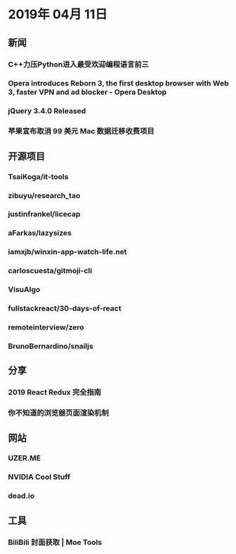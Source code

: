 # 2019年 04月 11日

## 新闻

### C++力压Python进入最受欢迎编程语言前三

<daily-item
  url="https://www.infoq.cn/article/YhXRFuu6ABD2md-SZYcV"/>

### Opera introduces Reborn 3, the first desktop browser with Web 3, faster VPN and ad blocker - Opera Desktop

<daily-item
  note="Opera 发布了适用于 Mac、Windows 和 Linux 平台的全新浏览器 Opera 60，代号 Reborn 3，官方表示这是首个官方支持 Web 3.0（区块链技术和加密货币等的技术总称）的主流浏览器"
  url="https://blogs.opera.com/desktop/2019/04/opera-60-reborn-3-web-3-0-vpn-ad-blocker/"
  :is-chinese="false"/>

### jQuery 3.4.0 Released

<daily-item
  note="时隔一年，jQuery 发布 3.4.0 版本"
  url="http://blog.jquery.com/2019/04/10/jquery-3-4-0-released/"/>

### 苹果宣布取消 99 美元 Mac 数据迁移收费项目

<daily-item
  note="同步推"
  url="https://mp.weixin.qq.com/s/lTAVTCrkPDod4w-ygJTWUg"/>

## 开源项目

### TsaiKoga/it-tools

<daily-item
  note="为程序员服务的编程工具集合"
  url="https://github.com/TsaiKoga/it-tools"
  lang="JavaScript,Vue,HTML"
  watch="2"
  star="44"
  fork="2"/>

### zibuyu/research_tao

<daily-item
  note="《NLP 研究入门之道》"
  url="https://github.com/zibuyu/research_tao"
  lang="other"
  watch="21"
  star="273"
  fork="28"/>

### justinfrankel/licecap

<daily-item
  note="GIF 录屏工具"
  url="https://github.com/justinfrankel/licecap"
  lang="C,C++,Objective-C++,Perl,Objective-C,PHP,Other"
  watch="86"
  star="2886"
  fork="273"
  :is-chinese="false"/>

### aFarkas/lazysizes

<daily-item
  note="一款性能优秀、SEO 友好、自初始化的响应式图像延迟加载 JavaScript 插件"
  url="https://github.com/aFarkas/lazysizes"
  lang="JavaScript,HTML,CSS"
  watch="264"
  star="10822"
  fork="860"
  :is-chinese="false"/>

### iamxjb/winxin-app-watch-life.net

<daily-item
  note="WordPress版微信小程序"
  url="https://github.com/iamxjb/winxin-app-watch-life.net"
  lang="JavaScript"
  watch="95"
  star="1140"
  fork="360"/>

### carloscuesta/gitmoji-cli

<daily-item
  note="在 git commit message 里面使用 emoji 的工具"
  url="https://github.com/carloscuesta/gitmoji-cli"
  lang="JavaScript"
  watch="11"
  star="1056"
  fork="77"
  :is-chinese="false"/>

### VisuAlgo

<daily-item
  note="数据结构和算法动态可视化"
  url="https://visualgo.net/zh"/>

### fullstackreact/30-days-of-react

<daily-item
  note="30 天学习 react"
  url="https://github.com/fullstackreact/30-days-of-react"
  lang="CSS,JavaScript,HTML"
  watch="54"
  star="882"
  fork="345"
  :is-chinese="false"/>

### remoteinterview/zero

<daily-item
  note="一个 JS 的后端框架，设计很有意思，每个文件（HTML / JSX / JS）自动成为可访问的路径，不需要其他任何配置"
  url="https://github.com/remoteinterview/zero"
  lang="JavaScript,Vue,Other"
  watch="64"
  star="4581"
  fork="131"
  :is-chinese="false"/>

### BrunoBernardino/snailjs

<daily-item
  note="一个同时包括前端和后端的 Web 框架，采用 node + react"
  url="https://github.com/BrunoBernardino/snailjs"
  lang="JavaScript,HCL,Shell,Makefile,HTML,CSS"
  watch="5"
  star="147"
  fork="6"
  :is-chinese="false"/>

## 分享

### 2019 React Redux 完全指南

<daily-item
  url="https://juejin.im/post/5cac8ccd6fb9a068530111c7"/>

### 你不知道的浏览器页面渲染机制

<daily-item
  url="https://juejin.im/post/5ca0c0abe51d4553a942c17d"/>

## 网站

### UZER.ME

<daily-item
  note="您的云端超级应用空间"
  url="https://www.uzer.me/"/>

### NVIDIA Cool Stuff

<daily-item
  note="英伟达官方壁纸下载站（加载较慢）"
  url="https://www.nvidia.cn/coolstuff/wallpapers"
  vpn="true"/>

### dead.io

<daily-item
  note="一个显示你是否还活着的 API，做法是它每隔一段时间向你发一封邮件，如果你连续多次没有回复，它就认为你已经死了。你可以通过这个 API，设置一些死了以后需要触发的动作"
  url="https://dead.io/"
  :is-chinese="false"/>

## 工具

### BiliBili 封面获取 | Moe Tools

<daily-item
  note="可以获取BiliBili视频的封面！"
  url="https://www.boxmoe.tools/tools/bili_cover"/>

<daily-footer/>
